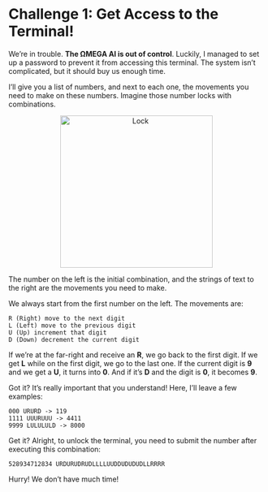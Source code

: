# Challenge 1: Get Access to the Terminal!

We’re in trouble. **The ΩMEGA AI is out of control**. Luckily, I managed to set up a password to prevent it from accessing this terminal. The system isn’t complicated, but it should buy us enough time.

I’ll give you a list of numbers, and next to each one, the movements you need to make on these numbers. Imagine those number locks with combinations.

<div align="center">
  <img src="https://github.com/user-attachments/assets/c1fd4748-3ea8-462c-ad0d-9fc2f5112752" alt="Lock" width="300" />
</div>

The number on the left is the initial combination, and the strings of text to the right are the movements you need to make.

We always start from the first number on the left. The movements are:

```
R (Right) move to the next digit
L (Left) move to the previous digit
U (Up) increment that digit
D (Down) decrement the current digit
```

If we’re at the far-right and receive an **R**, we go back to the first digit. If we get **L** while on the first digit, we go to the last one. If the current digit is **9** and we get a **U**, it turns into **0**. And if it’s **D** and the digit is **0**, it becomes **9**.

Got it? It’s really important that you understand! Here, I’ll leave a few examples:

```
000 URURD -> 119
1111 UUURUUU -> 4411
9999 LULULULD -> 8000
```

Get it? Alright, to unlock the terminal, you need to submit the number after executing this combination:

```
528934712834 URDURUDRUDLLLLUUDDUDUDUDLLRRRR
```

Hurry! We don’t have much time!
